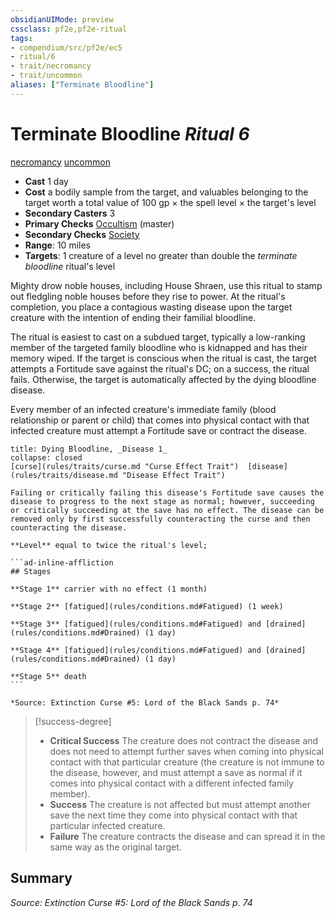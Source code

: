 ```yaml
---
obsidianUIMode: preview
cssclass: pf2e,pf2e-ritual
tags:
- compendium/src/pf2e/ec5
- ritual/6
- trait/necromancy
- trait/uncommon
aliases: ["Terminate Bloodline"]
---
```

# Terminate Bloodline *Ritual 6*  
[necromancy](rules/traits/necromancy.md "Necromancy School Trait")  [uncommon](rules/traits/uncommon.md "Uncommon Rarity Trait")  

- **Cast** 1 day
- **Cost** a bodily sample from the target, and valuables belonging to the target worth a total value of 100 gp × the spell level × the target's level
- **Secondary Casters** 3
- **Primary Checks** [Occultism](compendium/skills.md#Occultism) (master)
- **Secondary Checks** [Society](compendium/skills.md#Society)
- **Range**: 10 miles
- **Targets**: 1 creature of a level no greater than double the _terminate bloodline_ ritual's level

Mighty drow noble houses, including House Shraen, use this ritual to stamp out fledgling noble houses before they rise to power. At the ritual's completion, you place a contagious wasting disease upon the target creature with the intention of ending their familial bloodline.

The ritual is easiest to cast on a subdued target, typically a low-ranking member of the targeted family bloodline who is kidnapped and has their memory wiped. If the target is conscious when the ritual is cast, the target attempts a Fortitude save against the ritual's DC; on a success, the ritual fails. Otherwise, the target is automatically affected by the dying bloodline disease.

Every member of an infected creature's immediate family (blood relationship or parent or child) that comes into physical contact with that infected creature must attempt a Fortitude save or contract the disease.

````ad-embed-affliction
title: Dying Bloodline, _Disease 1_
collapse: closed
[curse](rules/traits/curse.md "Curse Effect Trait")  [disease](rules/traits/disease.md "Disease Effect Trait")  

Failing or critically failing this disease's Fortitude save causes the disease to progress to the next stage as normal; however, succeeding or critically succeeding at the save has no effect. The disease can be removed only by first successfully counteracting the curse and then counteracting the disease.

**Level** equal to twice the ritual's level;

```ad-inline-affliction
## Stages

**Stage 1** carrier with no effect (1 month)

**Stage 2** [fatigued](rules/conditions.md#Fatigued) (1 week)

**Stage 3** [fatigued](rules/conditions.md#Fatigued) and [drained](rules/conditions.md#Drained) (1 day)

**Stage 4** [fatigued](rules/conditions.md#Fatigued) and [drained](rules/conditions.md#Drained) (1 day)

**Stage 5** death
```

*Source: Extinction Curse #5: Lord of the Black Sands p. 74*
````

> [!success-degree] 
> - **Critical Success** The creature does not contract the disease and does not need to attempt further saves when coming into physical contact with that particular creature (the creature is not immune to the disease, however, and must attempt a save as normal if it comes into physical contact with a different infected family member).
> - **Success** The creature is not affected but must attempt another save the next time they come into physical contact with that particular infected creature.
> - **Failure** The creature contracts the disease and can spread it in the same way as the original target.


## Summary

*Source: Extinction Curse #5: Lord of the Black Sands p. 74*